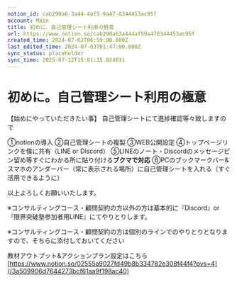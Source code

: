 ```yaml
---
notion_id: cab290a6-3a44-4af5-9a47-8344453ac95f
account: Main
title: 初めに。自己管理シート利用の極意
url: https://www.notion.so/cab290a63a444af59a478344453ac95f
created_time: 2024-07-02T06:59:00.000Z
last_edited_time: 2024-07-03T01:47:00.000Z
sync_status: placeholder
sync_time: 2025-07-12T15:01:15.024831
---
```

# 初めに。自己管理シート利用の極意


【始めにやっていただきたい事】
自己管理シートにて進捗確認等々致しますので

①notionの導入
②自己管理シートの複製
③WEB公開設定
④トップページリンクを僕に共有（LINE or  Discord）
⑤LINEのノート・Discordのメッセージピン留め等すぐにわかる所に貼り付ける**ブクマで対応**
⑥PCのブックマークバー&スマホのアンダーバー（常に表示される場所）に自己管理シートを入れる（すぐ活用できるように）

以上よろしくお願いいたします。

※コンサルティングコース・顧問契約の方以外の方は基本的に『Discord』or『限界突破塾参加者用LINE』にてやりとりします。

※コンサルティングコース・顧問契約の方は個別のラインでのやりとりとなりますので、そちらに添付しておいてください

教材アウトプット&アクションプラン設定はこちら
[https://www.notion.so/02555a9027fd49b8b334782e308f44f4?pvs=4](/3a509906d7644273bcf61aa9f198ac40)